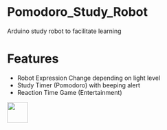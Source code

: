 # Pomodoro_Study_Robot
Arduino study robot to facilitate learning
# Features
- Robot Expression Change depending on light level
- Study Timer (Pomodoro) with beeping alert
- Reaction Time Game (Entertainment)

<img src="https://github.com/images/study_robot_2.jpg" width="48">
